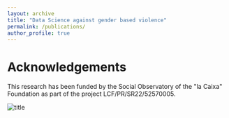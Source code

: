 ```yaml
---
layout: archive
title: "Data Science against gender based violence"
permalink: /publications/
author_profile: true
---
```


Acknowledgements
================
This research has been funded by the Social Observatory of the "la Caixa" Foundation as part of
the project LCF/PR/SR22/52570005.

![title](Images/example.png)